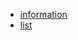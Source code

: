 - [information](/data_md/computer_science/definitions/foundamental/information.md)
- [list](/data_md/computer_science/definitions/data_object/collection/list.md)
